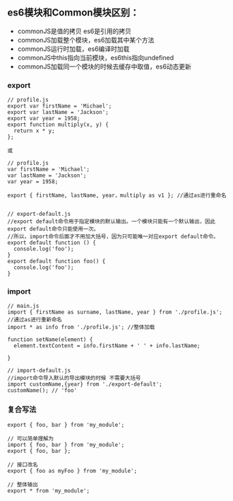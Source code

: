 ## es6模块和Common模块区别：
- commonJS是值的拷贝   es6是引用的拷贝
- commonJS加载整个模块，es6加载其中某个方法
- commonJS运行时加载，es6编译时加载
- commonJS中this指向当前模块，es6this指向undefined
- commonJS加载同一个模块的时候去缓存中取值，es6动态更新
### export
 
    // profile.js
    export var firstName = 'Michael';
    export var lastName = 'Jackson';
    export var year = 1958;
    export function multiply(x, y) {
      return x * y;
    };
    
    或
    
    // profile.js
    var firstName = 'Michael';
    var lastName = 'Jackson';
    var year = 1958;

    export { firstName, lastName, year，multiply as v1 }; //通过as进行重命名
    
    
    // export-default.js
    //export default命令用于指定模块的默认输出。一个模块只能有一个默认输出，因此export default命令只能使用一次。
    //所以，import命令后面才不用加大括号，因为只可能唯一对应export default命令。
    export default function () {
      console.log('foo');
    }
    export default function foo() {
      console.log('foo');
    }
    
### import

    // main.js
    import { firstName as surname, lastName, year } from './profile.js'; //通过as进行重新命名
    import * as info from './profile.js'; //整体加载

    function setName(element) {
      element.textContent = info.firstName + ' ' + info.lastName;
      
    }
    
    // import-default.js    
    //import命令导入默认的导出模块的时候 不需要大括号
    import customName,{year} from './export-default';
    customName(); // 'foo'                   

### 复合写法

    export { foo, bar } from 'my_module';

    // 可以简单理解为
    import { foo, bar } from 'my_module';
    export { foo, bar };
    
    // 接口改名
    export { foo as myFoo } from 'my_module';

    // 整体输出
    export * from 'my_module';
